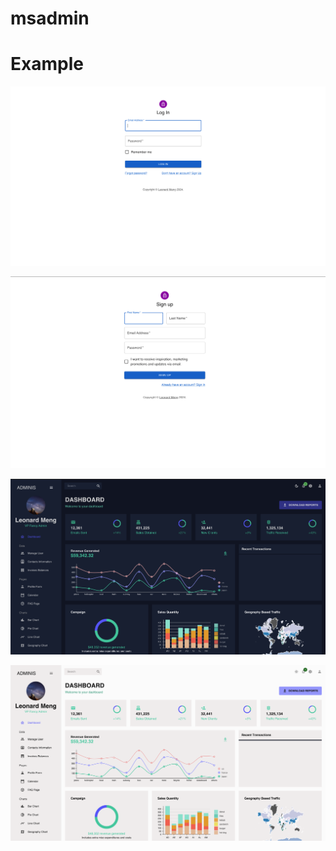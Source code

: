 # msadmin

# Example

![login](https://github.com/LeonardMeng/msadmin/blob/main/documents/imgs/login.png?raw=true)

![signup](https://github.com/LeonardMeng/msadmin/blob/main/documents/imgs/signup.png?raw=true)

![dashboard1](https://github.com/LeonardMeng/msadmin/blob/main/documents/imgs/dashboard1.png?raw=true)


![dashboard2](https://github.com/LeonardMeng/msadmin/blob/main/documents/imgs/dashboard2.png?raw=true)